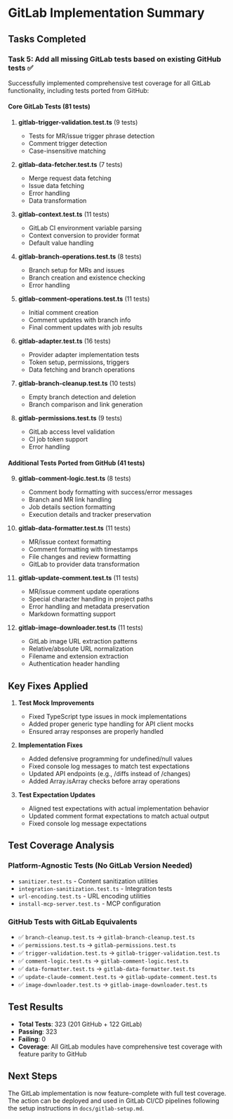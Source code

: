 # GitLab Implementation Summary

## Tasks Completed

### Task 5: Add all missing GitLab tests based on existing GitHub tests ✅

Successfully implemented comprehensive test coverage for all GitLab functionality, including tests ported from GitHub:

#### Core GitLab Tests (81 tests)

1. **gitlab-trigger-validation.test.ts** (9 tests)

   - Tests for MR/issue trigger phrase detection
   - Comment trigger detection
   - Case-insensitive matching

2. **gitlab-data-fetcher.test.ts** (7 tests)

   - Merge request data fetching
   - Issue data fetching
   - Error handling
   - Data transformation

3. **gitlab-context.test.ts** (11 tests)

   - GitLab CI environment variable parsing
   - Context conversion to provider format
   - Default value handling

4. **gitlab-branch-operations.test.ts** (8 tests)

   - Branch setup for MRs and issues
   - Branch creation and existence checking
   - Error handling

5. **gitlab-comment-operations.test.ts** (11 tests)

   - Initial comment creation
   - Comment updates with branch info
   - Final comment updates with job results

6. **gitlab-adapter.test.ts** (16 tests)

   - Provider adapter implementation tests
   - Token setup, permissions, triggers
   - Data fetching and branch operations

7. **gitlab-branch-cleanup.test.ts** (10 tests)

   - Empty branch detection and deletion
   - Branch comparison and link generation

8. **gitlab-permissions.test.ts** (9 tests)
   - GitLab access level validation
   - CI job token support
   - Error handling

#### Additional Tests Ported from GitHub (41 tests)

9. **gitlab-comment-logic.test.ts** (8 tests)

   - Comment body formatting with success/error messages
   - Branch and MR link handling
   - Job details section formatting
   - Execution details and tracker preservation

10. **gitlab-data-formatter.test.ts** (11 tests)

    - MR/issue context formatting
    - Comment formatting with timestamps
    - File changes and review formatting
    - GitLab to provider data transformation

11. **gitlab-update-comment.test.ts** (11 tests)

    - MR/issue comment update operations
    - Special character handling in project paths
    - Error handling and metadata preservation
    - Markdown formatting support

12. **gitlab-image-downloader.test.ts** (11 tests)
    - GitLab image URL extraction patterns
    - Relative/absolute URL normalization
    - Filename and extension extraction
    - Authentication header handling

## Key Fixes Applied

1. **Test Mock Improvements**

   - Fixed TypeScript type issues in mock implementations
   - Added proper generic type handling for API client mocks
   - Ensured array responses are properly handled

2. **Implementation Fixes**

   - Added defensive programming for undefined/null values
   - Fixed console log messages to match test expectations
   - Updated API endpoints (e.g., /diffs instead of /changes)
   - Added Array.isArray checks before array operations

3. **Test Expectation Updates**
   - Aligned test expectations with actual implementation behavior
   - Updated comment format expectations to match actual output
   - Fixed console log message expectations

## Test Coverage Analysis

### Platform-Agnostic Tests (No GitLab Version Needed)

- `sanitizer.test.ts` - Content sanitization utilities
- `integration-sanitization.test.ts` - Integration tests
- `url-encoding.test.ts` - URL encoding utilities
- `install-mcp-server.test.ts` - MCP configuration

### GitHub Tests with GitLab Equivalents

- ✅ `branch-cleanup.test.ts` → `gitlab-branch-cleanup.test.ts`
- ✅ `permissions.test.ts` → `gitlab-permissions.test.ts`
- ✅ `trigger-validation.test.ts` → `gitlab-trigger-validation.test.ts`
- ✅ `comment-logic.test.ts` → `gitlab-comment-logic.test.ts`
- ✅ `data-formatter.test.ts` → `gitlab-data-formatter.test.ts`
- ✅ `update-claude-comment.test.ts` → `gitlab-update-comment.test.ts`
- ✅ `image-downloader.test.ts` → `gitlab-image-downloader.test.ts`

## Test Results

- **Total Tests**: 323 (201 GitHub + 122 GitLab)
- **Passing**: 323
- **Failing**: 0
- **Coverage**: All GitLab modules have comprehensive test coverage with feature parity to GitHub

## Next Steps

The GitLab implementation is now feature-complete with full test coverage. The action can be deployed and used in GitLab CI/CD pipelines following the setup instructions in `docs/gitlab-setup.md`.
